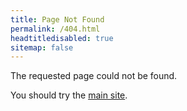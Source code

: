 ```yaml
---
title: Page Not Found
permalink: /404.html
headtitledisabled: true
sitemap: false
---
```

The requested page could not be found.

You should try the <a href="index.html">main site</a>.
